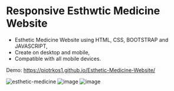 # Responsive Esthwtic Medicine Website
- Esthetic Medicine Website using HTML, CSS, BOOTSTRAP and JAVASCRIPT,
- Create on desktop and mobile,
- Compatible with all mobile devices.

Demo: https://piotrkos1.github.io/Esthetic-Medicine-Website/

![esthetic-medicine](https://user-images.githubusercontent.com/107489108/214118232-f4072350-407b-4e16-a2ba-9f9e288750c0.png)
![image](https://user-images.githubusercontent.com/107489108/214118457-b78c7eed-5d30-402c-9e67-64ac5a54d751.png)
![image](https://user-images.githubusercontent.com/107489108/214118632-5ed11b26-2bc7-4c0d-97b1-bd4b57e0e151.png)


